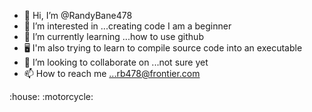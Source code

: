 - 👋 Hi, I’m @RandyBane478
- 👀 I’m interested in ...creating code I am a beginner
- 🌱 I’m currently learning ...how to use github
- 🖥  I'm also trying to learn to compile source code into an executable
- 💞️ I’m looking to collaborate on ...not sure yet
- 📫 How to reach me ...rb478@frontier.com

<!---
RandyBane478/RandyBane478 is a ✨ special ✨ repository because its `README.md` (this file) appears on your GitHub profile.
You can click the Preview link to take a look at your changes.
--->:house: :motorcycle:
